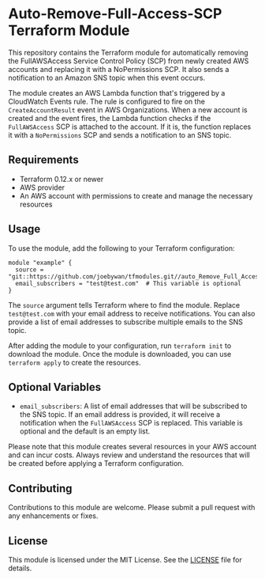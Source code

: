 # Auto-Remove-Full-Access-SCP Terraform Module

This repository contains the Terraform module for automatically removing the FullAWSAccess Service Control Policy (SCP) from newly created AWS accounts and replacing it with a NoPermissions SCP. It also sends a notification to an Amazon SNS topic when this event occurs.

The module creates an AWS Lambda function that's triggered by a CloudWatch Events rule. The rule is configured to fire on the `CreateAccountResult` event in AWS Organizations. When a new account is created and the event fires, the Lambda function checks if the `FullAWSAccess` SCP is attached to the account. If it is, the function replaces it with a `NoPermissions` SCP and sends a notification to an SNS topic.

## Requirements

- Terraform 0.12.x or newer
- AWS provider
- An AWS account with permissions to create and manage the necessary resources

## Usage

To use the module, add the following to your Terraform configuration:

```hcl
module "example" {
  source = "git::https://github.com/joebywan/tfmodules.git//auto_Remove_Full_Access_SCP"
  email_subscribers = "test@test.com"  # This variable is optional
}
```

The `source` argument tells Terraform where to find the module. Replace `test@test.com` with your email address to receive notifications. You can also provide a list of email addresses to subscribe multiple emails to the SNS topic.

After adding the module to your configuration, run `terraform init` to download the module. Once the module is downloaded, you can use `terraform apply` to create the resources.

## Optional Variables

- `email_subscribers`: A list of email addresses that will be subscribed to the SNS topic. If an email address is provided, it will receive a notification when the `FullAWSAccess` SCP is replaced. This variable is optional and the default is an empty list.

Please note that this module creates several resources in your AWS account and can incur costs. Always review and understand the resources that will be created before applying a Terraform configuration.

## Contributing

Contributions to this module are welcome. Please submit a pull request with any enhancements or fixes.

## License

This module is licensed under the MIT License. See the [LICENSE](LICENSE) file for details.
